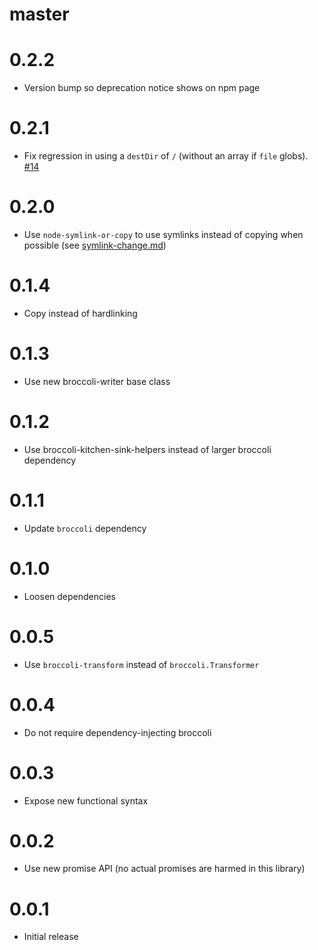 # master

# 0.2.2

* Version bump so deprecation notice shows on npm page

# 0.2.1

* Fix regression in using a `destDir` of `/` (without an array if `file` globs). [#14](https://github.com/joliss/broccoli-static-compiler/pull/14)

# 0.2.0

* Use `node-symlink-or-copy` to use symlinks instead of copying when possible (see
  [symlink-change.md](https://github.com/broccolijs/broccoli/blob/master/docs/symlink-change.md))

# 0.1.4

* Copy instead of hardlinking

# 0.1.3

* Use new broccoli-writer base class

# 0.1.2

* Use broccoli-kitchen-sink-helpers instead of larger broccoli dependency

# 0.1.1

* Update `broccoli` dependency

# 0.1.0

* Loosen dependencies

# 0.0.5

* Use `broccoli-transform` instead of `broccoli.Transformer`

# 0.0.4

* Do not require dependency-injecting broccoli

# 0.0.3

* Expose new functional syntax

# 0.0.2

* Use new promise API (no actual promises are harmed in this library)

# 0.0.1

* Initial release
